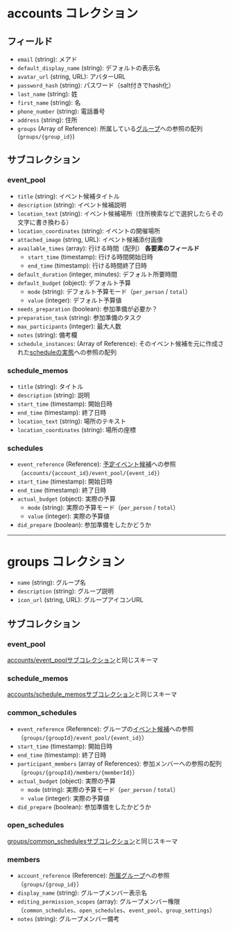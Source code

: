 <a name="accounts"></a>

# accounts コレクション
## フィールド
- `email` (string): メアド
- `default_display_name` (string): デフォルトの表示名
- `avatar_url` (string, URL): アバターURL
- `password_hash` (string): パスワード（salt付きでhash化）
- `last_name` (string): 姓
- `first_name` (string): 名
- `phone_number` (string): 電話番号
- `address` (string): 住所
- `groups` (Array of Reference): 所属している[グループ](#groups)への参照の配列(`groups/{group_id}`)

## サブコレクション
<a name="accounts/event_pool"></a>

### event_pool
- `title` (string): イベント候補タイトル
- `description` (string): イベント候補説明
- `location_text` (string): イベント候補場所（住所検索などで選択したらその文字に書き換わる）
- `location_coordinates` (string): イベントの開催場所
- `attached_image` (string, URL): イベント候補添付画像
- `available_times` (array): 行ける時間（配列）
  **各要素のフィールド**
  - `start_time` (timestamp): 行ける時間開始日時
  - `end_time` (timestamp): 行ける時間終了日時
- `default_duration` (integer, minutes): デフォルト所要時間
- `default_budget` (object): デフォルト予算
  - `mode` (string): デフォルト予算モード（`per_person` / `total`）
  - `value` (integer): デフォルト予算値
- `needs_preparation` (boolean): 参加準備が必要か？
- `preparation_task` (string): 参加準備のタスク
- `max_participants` (integer): 最大人数
- `notes` (string): 備考欄
- `schedule_instances`: (Array of Reference): そのイベント候補を元に作成された[scheduleの実態](#accounts/schedules)への参照の配列

<a name="accounts/schedule_memos"></a>

### schedule_memos
- `title` (string): タイトル
- `description` (string): 説明
- `start_time` (timestamp): 開始日時
- `end_time` (timestamp): 終了日時
- `location_text` (string): 場所のテキスト
- `location_coordinates` (string): 場所の座標

<a name="accounts/schedules"></a>

### schedules
- `event_reference` (Reference): [予定イベント候補](#accounts/event_pool)への参照（`accounts/{account_id}/event_pool/{event_id}`）
- `start_time` (timestamp): 開始日時
- `end_time` (timestamp): 終了日時
- `actual_budget` (object): 実際の予算
  - `mode` (string): 実際の予算モード（`per_person` / `total`）
  - `value` (integer): 実際の予算値
- `did_prepare` (boolean): 参加準備をしたかどうか

---

<a name="groups"></a>

# groups コレクション
- `name` (string): グループ名
- `description` (string): グループ説明
- `icon_url` (string, URL): グループアイコンURL

## サブコレクション

<a name="groups/event_pool"></a>

### event_pool
[accounts/event_poolサブコレクション](#accounts/event_pool)と同じスキーマ

<a name="groups/schedule_memos"></a>

### schedule_memos
[accounts/schedule_memosサブコレクション](#accounts/schedule_memos)と同じスキーマ

<a name="groups/common_schedules"></a>

### common_schedules
- `event_reference` (Reference): グループの[イベント候補](#groups/schedule_memos)への参照（`groups/{groupId}/event_pool/{event_id}`）
- `start_time` (timestamp): 開始日時
- `end_time` (timestamp): 終了日時
- `participant_members` (array of References): 参加メンバーへの参照の配列（`groups/{groupId}/members/{memberId}`）
- `actual_budget` (object): 実際の予算
  - `mode` (string): 実際の予算モード（`per_person` / `total`）
  - `value` (integer): 実際の予算値
- `did_prepare` (boolean): 参加準備をしたかどうか

<a name="groups/open_schedules"></a>

### open_schedules
[groups/common_schedulesサブコレクション](#groups/common_schedules)と同じスキーマ

<a name="groups/members"></a>

### members
- `account_reference` (Reference): [所属グループ](#groups)への参照（`groups/{group_id}`）
- `display_name` (string): グループメンバー表示名
- `editing_permission_scopes` (array): グループメンバー権限（`common_schedules`、`open_schedules`、`event_pool`、`group_settings`）
- `notes` (string): グループメンバー備考
